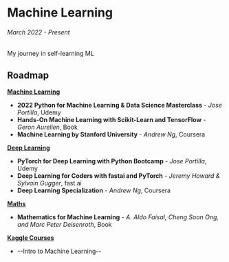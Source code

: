 # Machine Learning
###### March 2022 - *Present*
My journey in self-learning ML

## Roadmap
<ins>**Machine Learning**</ins>

- **2022 Python for Machine Learning & Data Science Masterclass** - *Jose Portilla*, Udemy
- **Hands-On Machine Learning with Scikit-Learn and TensorFlow** - *Geron Aurelien*, Book
- **Machine Learning by Stanford University** - *Andrew Ng*, Coursera

<ins>**Deep Learning**</ins>
- **PyTorch for Deep Learning with Python Bootcamp** - *Jose Portilla*, Udemy
- **Deep Learning for Coders with fastai and PyTorch** - *Jeremy Howard & Sylvain Gugger*, fast.ai
- **Deep Learning Specialization** - *Andrew Ng*, Coursera

<ins>**Maths**</ins>
- **Mathematics for Machine Learning** - *A. Aldo Faisal, Cheng Soon Ong, and Marc Peter Deisenroth*, Book

<ins>**Kaggle Courses**</ins>
- --Intro to Machine Learning--
